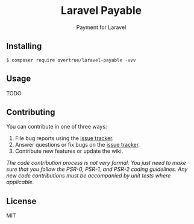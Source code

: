 <h1 align="center">Laravel Payable</h1>

<p align="center"> Payment for Laravel</p>


## Installing

```shell
$ composer require overtrue/laravel-payable -vvv
```

## Usage

TODO

## Contributing

You can contribute in one of three ways:

1. File bug reports using the [issue tracker](https://github.com/vendor/package/issues).
2. Answer questions or fix bugs on the [issue tracker](https://github.com/vendor/package/issues).
3. Contribute new features or update the wiki.

_The code contribution process is not very formal. You just need to make sure that you follow the PSR-0, PSR-1, and PSR-2 coding guidelines. Any new code contributions must be accompanied by unit tests where applicable._

## License

MIT
